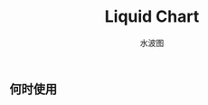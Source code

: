 ﻿---
category: Components
type: 图表
title: Liquid Chart
subtitle: 水波图
cols: 1
cover: 
---



## 何时使用

